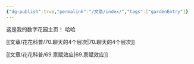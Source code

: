 ```yaml
---
{"dg-publish":true,"permalink":"/文章/index/","tags":["gardenEntry"]}
---
```



这是我的数字花园主页！
哈哈

[[文章/花花科普/70.聊天的4个层次\|70.聊天的4个层次]]

[[文章/花花科普/69.禀赋效应\|69.禀赋效应]]
